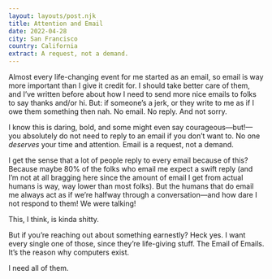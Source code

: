 ```yaml
---
layout: layouts/post.njk
title: Attention and Email
date: 2022-04-28
city: San Francisco
country: California
extract: A request, not a demand.
---
```


Almost every life-changing event for me started as an email, so email is way more important than I give it credit for. I should take better care of them, and I’ve written before about how I need to send more nice emails to folks to say thanks and/or hi. But: if someone’s a jerk, or they write to me as if I owe them something then nah. No email. No reply. And not sorry.

I know this is daring, bold, and some might even say courageous—but!—you absolutely do not need to reply to an email if you don’t want to. No one _deserves_ your time and attention. Email is a request, not a demand.

I get the sense that a lot of people reply to every email because of this? Because maybe 80% of the folks who email me expect a swift reply (and I’m not at all bragging here since the amount of email I get from actual humans is way, way lower than most folks). But the humans that do email me always act as if we’re halfway through a conversation—and how dare I not respond to them! We were talking!

This, I think, is kinda shitty.

But if you’re reaching out about something earnestly? Heck yes. I want every single one of those, since they’re life-giving stuff. The Email of Emails. It’s the reason why computers exist.

I need all of them.
